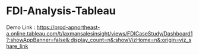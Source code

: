 # FDI-Analysis-Tableau

Demo Link : https://prod-apnortheast-a.online.tableau.com/t/laxmansalesinsight/views/FDICaseStudy/Dashboard1?:showAppBanner=false&:display_count=n&:showVizHome=n&:origin=viz_share_link
